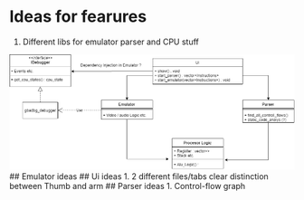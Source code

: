 # Ideas for fearures
1. Different libs for emulator parser and CPU stuff 
<img src="diagramms/uml.png"/>
## Emulator ideas
## Ui ideas
1. 2 different files/tabs clear distinction between Thumb and arm
## Parser ideas
1. Control-flow graph
